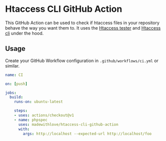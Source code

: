 # Htaccess CLI GitHub Action

This GitHub Action can be used to check if htaccess files in your repository behave the way you want them to.
It uses the [Htaccess tester](https://htaccess.madewithlove.be/) and [Htaccess cli](https://github.com/madewithlove/htaccess-cli) under the hood.

## Usage

Create your GitHub Workflow configuration in `.github/workflows/ci.yml` or similar.

```yaml
name: CI

on: [push]

jobs:
  build:
    runs-on: ubuntu-latest

    steps:
    - uses: actions/checkout@v1
    - name: phpspec
      uses: madewithlove/htaccess-cli-github-action
      with:
        args: http://localhost --expected-url http://localhost/foo
```
